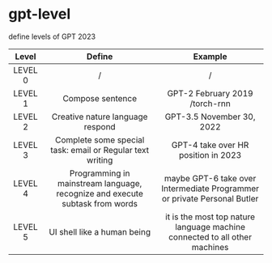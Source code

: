 # gpt-level
define levels of GPT 2023


| Level | Define | Example |
| :------: | :------: | :------: |
| LEVEL 0 | / | / |
| LEVEL 1 | Compose sentence | GPT-2 February 2019 /torch-rnn |
| LEVEL 2 | Creative nature language respond | GPT-3.5 November 30, 2022|
| LEVEL 3 | Complete some special task: email or Regular text writing| GPT-4 take over HR position in 2023|
| LEVEL 4 | Programming in mainstream language, recognize and execute subtask from words| maybe GPT-6 take over Intermediate Programmer or private Personal Butler|
| LEVEL 5 | UI shell like a human being | it is the most top nature language machine connected to all other machines |
